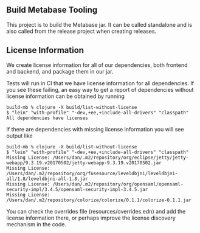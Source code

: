 ## Build Metabase Tooling

This project is to build the Metabase jar. It can be called standalone and is also called from the release project when creating releases.

## License Information

We create license information for all of our dependencies, both frontend and backend, and package them in our jar.

Tests will run in CI that we have license information for all dependencies. If you see these failing, an easy way to get a report of dependencies without license information can be obtained by running

```shell
build-mb % clojure -X build/list-without-license
$ "lein" "with-profile" "-dev,+ee,+include-all-drivers" "classpath"
All dependencies have licenses
```

If there are dependencies with missing license information you will see output like

```shell
build-mb % clojure -X build/list-without-license
$ "lein" "with-profile" "-dev,+ee,+include-all-drivers" "classpath"
Missing License: /Users/dan/.m2/repository/org/eclipse/jetty/jetty-webapp/9.3.19.v20170502/jetty-webapp-9.3.19.v20170502.jar
Missing License: /Users/dan/.m2/repository/org/fusesource/leveldbjni/leveldbjni-all/1.8/leveldbjni-all-1.8.jar
Missing License: /Users/dan/.m2/repository/org/opensaml/opensaml-security-impl/3.4.5/opensaml-security-impl-3.4.5.jar
Missing License: /Users/dan/.m2/repository/colorize/colorize/0.1.1/colorize-0.1.1.jar
```

You can check the overrides file (resources/overrides.edn) and add the license information there, or perhaps improve the license discovery mechanism in the code.
